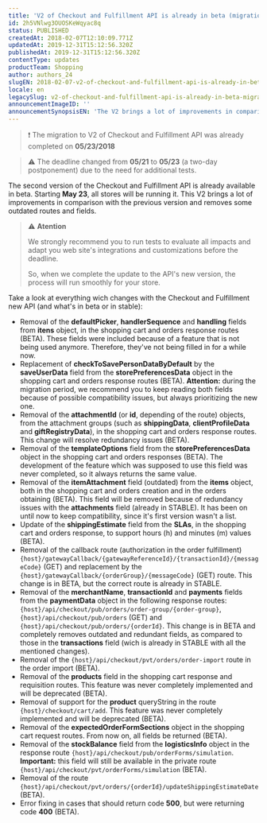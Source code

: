 ```yaml
---
title: 'V2 of Checkout and Fulfillment API is already in beta (migration will be completed on May 23)'
id: 2h5VNlwg3OUOSKeWqyac8q
status: PUBLISHED
createdAt: 2018-02-07T12:10:09.771Z
updatedAt: 2019-12-31T15:12:56.320Z
publishedAt: 2019-12-31T15:12:56.320Z
contentType: updates
productTeam: Shopping
author: authors_24
slugEN: 2018-02-07-v2-of-checkout-and-fulfillment-api-is-already-in-beta-migration-will-be-completed-on-may-23
locale: en
legacySlug: v2-of-checkout-and-fulfillment-api-is-already-in-beta-migration-will-be-completed-on-may-23
announcementImageID: ''
announcementSynopsisEN: 'The V2 brings a lot of improvements in comparison with the previous version and removes some outdated routes and fields.'
---
```


>❗ The migration to V2 of Checkout and Fulfillment API was already completed on **05/23/2018**

>⚠️ The deadline changed from **05/21** to **05/23** (a two-day postponement) due to the need for additional tests.

The second version of the Checkout and Fulfillment API is already available in beta. Starting __May 23__, all stores will be running it. This V2 brings a lot of improvements in comparison with the previous version and removes some outdated routes and fields.

>⚠️ **Atention**
>
> 
> We strongly recommend you to run tests to evaluate all impacts and adapt you web site's integrations and customizations before the deadline.
>
>  
> So, when we complete the update to the API's new version, the process will run smoothly for your store.

Take a look at everything wich changes with the Checkout and Fulfillment new API (and what's in beta or in stable):

- Removal of the __defaultPicker__, __handlerSequence__ and __handling__ fields from __itens__ object, in the shopping cart and orders response routes (BETA). These fields were included because of a feature that is not being used anymore. Therefore, they've not being filled in for a while now.
- Replacement of __checkToSavePersonDataByDefault__ by the __saveUserData__ field from the __storePreferencesData__ object in the shopping cart and orders response routes (BETA). __Attention:__ during the migration period, we recommend you to keep reading both fields because of possible compatibility issues, but always prioritizing the new one.
- Removal of the __attachmentId__ (or __id__, depending of the route) objects, from the attachment groups (such as __shippingData__, __clientProfileData__ and __giftRegistryData__), in the shopping cart and orders response routes. This change will resolve redundancy issues (BETA).
- Removal of the __templateOptions__ field from the __storePreferencesData__ object in the shopping cart and orders responses (BETA). The development of the feature which was supposed to use this field was never completed, so it always returns the same value.
- Removal of the __itemAttachment__ field (outdated) from the __items__ object, both in the shopping cart and orders creation and in the orders obtaining (BETA). This field will be removed because of redundancy issues with the __attachments__ field (already in STABLE). It has been on until now to keep compatibility, since it's first version wasn't a list.
- Update of the __shippingEstimate__ field from the __SLAs__, in the shopping cart and orders response, to support hours (h) and minutes (m) values (BETA).
- Removal of the callback route (authorization in the order fulfillment) `{host}/gatewayCallback/{gatewayReferenceId}/{transactionId}/{messageCode}` (GET) and replacement by the `{host}/gatewayCallback/{orderGroup}/{messageCode}` (GET) route. This change is in BETA, but the correct route is already in STABLE.
- Removal of the __merchantName__, __transactionId__ and __payments__ fields from the __paymentData__ object in the following response routes: `{host}/api/checkout/pub/orders/order-group/{order-group}`, `{host}/api/checkout/pub/orders` (GET) and `{host}/api/checkout/pub/orders/{orderId}`. This change is in BETA and completely removes outdated and redundant fields, as compared to those in the __transactions__ field (wich is already in STABLE with all the mentioned changes).
- Removal of the `{host}/api/checkout/pvt/orders/order-import` route in the order import (BETA).
- Removal of the __products__ field in the shopping cart response and requisition routes. This feature was never completely implemented and will be deprecated (BETA). 
- Removal of support for the __product__ queryString in the route `{host}/checkout/cart/add`. This feature was never completely implemented and will be deprecated (BETA).
- Removal of the __expectedOrderFormSections__ object in the shopping cart request routes. From now on, all fields be returned (BETA).
- Removal of the __stockBalance__ field from the __logisticsInfo__ object in the response route `{host}/api/checkout/pub/orderForms/simulation`. __Important:__ this field will still be available in the private route `{host}/api/checkout/pvt/orderForms/simulation` (BETA).
- Removal of the route `{host}/api/checkout/pvt/orders/{orderId}/updateShippingEstimateDate` (BETA).
- Error fixing in cases that should return code __500__, but were returning code __400__ (BETA).
